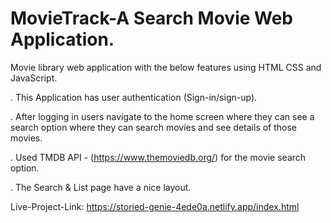 # MovieTrack-A Search Movie Web Application.


Movie library web application with the below features using HTML CSS and JavaScript.

. This Application has user authentication (Sign-in/sign-up).

. After logging in users navigate to the home screen where they can see a search option where they can search movies and see details of those movies.

. Used TMDB API - (https://www.themoviedb.org/) for the movie search option.

.  The Search & List page have a nice layout.

Live-Project-Link: https://storied-genie-4ede0a.netlify.app/index.html
